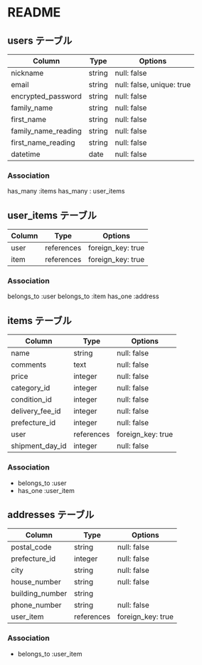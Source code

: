 # README

## users テーブル

| Column                        | Type     | Options     |
| ----------------------------- | -------- | ----------- |
| nickname                      | string   | null: false |
| email                         | string   | null: false, unique: true|
| encrypted_password            | string   | null: false |
| family_name                   | string   | null: false |
| first_name                    | string   | null: false |
| family_name_reading           | string   | null: false |
| first_name_reading            | string   | null: false |
| datetime                      | date     | null: false |

### Association

has_many :items
has_many : user_items


## user_items テーブル

| Column                        | Type        | Options                       | 
| ----------------------------- | ----------- | ------------------------------|
| user                          | references | foreign_key: true              |    
| item                          | references | foreign_key: true              |
### Association

belongs_to :user
belongs_to :item
has_one :address



## items テーブル

| Column                        | Type     | Options                          |
| ----------------------------- | -------- | -------------------------------- |
| name                          | string   | null: false                      |
| comments                      | text     | null: false                      |
| price                         | integer  | null: false                      |
| category_id                   | integer  | null: false                      |
| condition_id                  | integer  | null: false                      |
| delivery_fee_id               | integer  | null: false                      |
| prefecture_id                 | integer  | null: false                      |
| user                          | references | foreign_key: true              |
| shipment_day_id               | integer  | null: false                      |


### Association

- belongs_to :user
- has_one :user_item



## addresses テーブル

| Column                        | Type     | Options                          |
| ----------------------------- | -------- | -------------------------------- |
| postal_code                   | string   | null: false                      |
| prefecture_id                 | integer  | null: false                     |
| city                          | string   | null: false                      |
| house_number                  | string   | null: false                      |
| building_number               | string   |                                  |
| phone_number                  | string   | null: false                      |
| user_item                     | references | foreign_key: true              |


### Association

- belongs_to :user_item